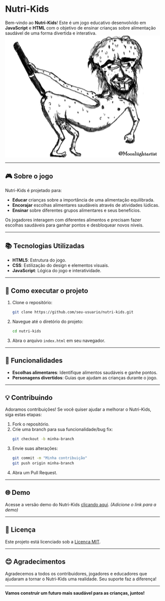 # Nutri-Kids

Bem-vindo ao **Nutri-Kids**! Este é um jogo educativo desenvolvido em **JavaScript** e **HTML** com o objetivo de ensinar crianças sobre alimentação saudável de uma forma divertida e interativa.
![Nutri-Kids](readme.jpg)  

---

## 🎮 Sobre o jogo

Nutri-Kids é projetado para:

- **Educar** crianças sobre a importância de uma alimentação equilibrada.
- **Encorajar** escolhas alimentares saudáveis através de atividades lúdicas.
- **Ensinar** sobre diferentes grupos alimentares e seus benefícios.

Os jogadores interagem com diferentes alimentos e precisam fazer escolhas saudáveis para ganhar pontos e desbloquear novos níveis.

---

## 📚 Tecnologias Utilizadas

- **HTML5**: Estrutura do jogo.
- **CSS**: Estilização do design e elementos visuais.
- **JavaScript**: Lógica do jogo e interatividade.

---

## 🔧 Como executar o projeto

1. Clone o repositório:

   ```bash
   git clone https://github.com/seu-usuario/nutri-kids.git
   ```

2. Navegue até o diretório do projeto:

   ```bash
   cd nutri-kids
   ```

3. Abra o arquivo `index.html` em seu navegador.

---

## 🔬 Funcionalidades

- **Escolhas alimentares**: Identifique alimentos saudáveis e ganhe pontos.
- **Personagens divertidos**: Guias que ajudam as crianças durante o jogo.

---

## 💡 Contribuindo

Adoramos contribuições! Se você quiser ajudar a melhorar o Nutri-Kids, siga estas etapas:

1. Fork o repositório.
2. Crie uma branch para sua funcionalidade/bug fix:
   ```bash
   git checkout -b minha-branch
   ```
3. Envie suas alterações:
   ```bash
   git commit -m "Minha contribuição"
   git push origin minha-branch
   ```
4. Abra um Pull Request.

---

## 🌐 Demo

Acesse a versão demo do Nutri-Kids [clicando aqui](#). *(Adicione o link para a demo)*

---

## 🌿 Licença

Este projeto está licenciado sob a [Licença MIT](LICENSE).

---

## 😊 Agradecimentos

Agradecemos a todos os contribuidores, jogadores e educadores que ajudaram a tornar o Nutri-Kids uma realidade. Seu suporte faz a diferença!

---

**Vamos construir um futuro mais saudável para as crianças, juntos!**

